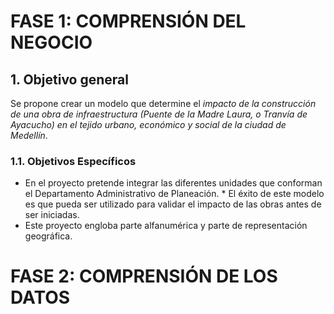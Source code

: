 # FASE 1: COMPRENSIÓN DEL NEGOCIO
## 1. Objetivo general
Se propone crear un modelo que determine el *impacto de la construcción de una obra de infraestructura  (Puente de la Madre Laura, o Tranvía de Ayacucho) en el tejido urbano, económico y social de la ciudad de Medellín*.

### 1.1. Objetivos Específicos
   * En el proyecto pretende integrar las diferentes unidades que conforman el Departamento Administrativo de Planeación.
    * El éxito de este modelo es que pueda ser utilizado para validar el impacto de las obras antes de ser iniciadas.
   * Este proyecto engloba parte alfanumérica y parte de representación geográfica.
      

   
   
# FASE 2: COMPRENSIÓN DE LOS DATOS
